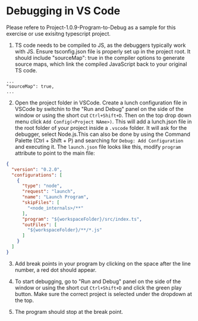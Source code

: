 # Debugging in VS Code

Please refere to Project-1.0.9-Program-to-Debug as a sample for this exercise or use exisitng typescript project.

1. TS code needs to be compiled to JS, as the debuggers typically work with JS. Ensure tsconfig.json file is properly set up in the project root. It should include "sourceMap": true in the compiler options to generate source maps, which link the compiled JavaScript back to your original TS code.

```
...
"sourceMap": true,
...
```

2. Open the project folder in VSCode. Create a lunch configuration file in VSCode by switchin to the "Run and Debug" panel on the side of the window or using the short cut ```Ctrl+Shift+D```. Then on the top drop down menu click ```Add Config(<Project NAme>)```. This will add a lunch.json file in the root folder of your project inside a ```.vscode``` folder. It will ask for the debugger, select Node.js.This can also be done by using the Command Palette (Ctrl + Shift + P) and searching for ```Debug: Add Configuration``` and executing it. The ```launch.json``` file looks like this, modify ```program``` attribute to point to the main file:

```json
{
  "version": "0.2.0",
  "configurations": [
    {
      "type": "node",
      "request": "launch",
      "name": "Launch Program",
      "skipFiles": [
        "<node_internals>/**"
      ],
      "program": "${workspaceFolder}/src/index.ts",
      "outFiles": [
        "${workspaceFolder}/**/*.js"
      ]
    }
  ]
}
```
3. Add break points in your program by clicking on the space after the line number, a red dot should appear.

4. To start debugging, go to "Run and Debug" panel on the side of the window or using the short cut ```Ctrl+Shift+D``` and click the green play button. Make sure the correct project is selected under the dropdown at the top.

5. The program should stop at the break point.